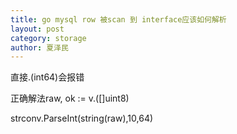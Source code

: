 ```yaml
---
title: go mysql row 被scan 到 interface应该如何解析
layout: post
category: storage
author: 夏泽民
---
```

直接.(int64)会报错

正确解法raw, ok := v.([]uint8)

strconv.ParseInt(string(raw),10,64)
<!-- more -->
